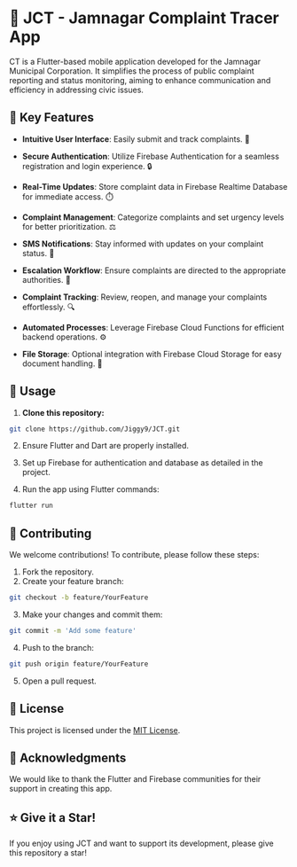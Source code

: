 # 🌟 JCT - Jamnagar Complaint Tracer App
 
CT is a Flutter-based mobile application developed for the Jamnagar Municipal Corporation. It simplifies the process of public complaint reporting and status monitoring, aiming to enhance communication and efficiency in addressing civic issues.

## 📱 Key Features

- **Intuitive User Interface**: Easily submit and track complaints. 📝

- **Secure Authentication**: Utilize Firebase Authentication for a seamless registration and login experience. 🔒
  
- **Real-Time Updates**: Store complaint data in Firebase Realtime Database for immediate access. ⏱️
- **Complaint Management**: Categorize complaints and set urgency levels for better prioritization. ⚖️
- **SMS Notifications**: Stay informed with updates on your complaint status. 📲
- **Escalation Workflow**: Ensure complaints are directed to the appropriate authorities. 🔄
- **Complaint Tracking**: Review, reopen, and manage your complaints effortlessly. 🔍
- **Automated Processes**: Leverage Firebase Cloud Functions for efficient backend operations. ⚙️
- **File Storage**: Optional integration with Firebase Cloud Storage for easy document handling. 📁


## 🚀 Usage
1. **Clone this repository:**
   
```bash
git clone https://github.com/Jiggy9/JCT.git
```

2. Ensure Flutter and Dart are properly installed.

3. Set up Firebase for authentication and database as detailed in the project.

4. Run the app using Flutter commands:
   
```bash
flutter run
```

## 🤝 Contributing
We welcome contributions! To contribute, please follow these steps:

1. Fork the repository.
2. Create your feature branch:
```bash
git checkout -b feature/YourFeature
```

3. Make your changes and commit them:
```bash
git commit -m 'Add some feature'
```

4. Push to the branch:
```bash
git push origin feature/YourFeature
```

5. Open a pull request.

## 📜 License
This project is licensed under the [MIT License](LICENSE).

## 🙏 Acknowledgments
We would like to thank the Flutter and Firebase communities for their support in creating this app.

## ⭐ Give it a Star!
If you enjoy using JCT and want to support its development, please give this repository a star! 
